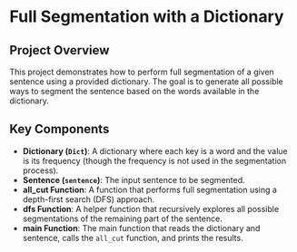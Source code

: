 # Full Segmentation with a Dictionary

## Project Overview
This project demonstrates how to perform full segmentation of a given sentence using a provided dictionary. The goal is to generate all possible ways to segment the sentence based on the words available in the dictionary.

## Key Components
- **Dictionary (`Dict`)**: A dictionary where each key is a word and the value is its frequency (though the frequency is not used in the segmentation process).
- **Sentence (`sentence`)**: The input sentence to be segmented.
- **all_cut Function**: A function that performs full segmentation using a depth-first search (DFS) approach.
- **dfs Function**: A helper function that recursively explores all possible segmentations of the remaining part of the sentence.
- **main Function**: The main function that reads the dictionary and sentence, calls the `all_cut` function, and prints the results.
